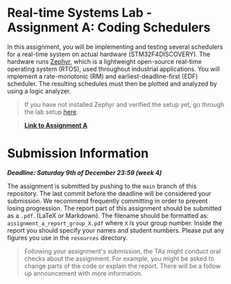 # Real-time Systems Lab - Assignment A: Coding Schedulers

In this assignment, you will be implementing and testing several schedulers for a real-time system on actual hardware (STM32F4DISCOVERY).
The hardware runs [Zephyr](https://www.zephyrproject.org/), which is a lightweight open-source real-time operating system (RTOS),
used throughout industrial applications.  You will implement a rate-monotonic (RM) and 
earliest-deadline-first (EDF) scheduler. The resulting schedules must then be plotted and analyzed by using a logic analyzer. 

> If you have not installed Zephyr and verified the setup yet, go through the lab setup [here](https://cese.pages.ewi.tudelft.nl/real-time-systems/lab_setup.html).

> **[Link to Assignment A](https://cese.pages.ewi.tudelft.nl/real-time-systems/assignment_a.html)**

# Submission Information
***Deadline: Saturday 9th of December 23:59 (week 4)***

The assignment is submitted by pushing to the `main` branch of this repository. 
The last commit before the deadline will be considered your submission. 
We recommend frequently committing in order to prevent losing progression.
The report part of this assignment should be submitted as a `.pdf`. (LaTeX or Markdown). The filename should be formatted as:
`assignment_a_report_group_X.pdf` where `X` is your group number. Inside the report you should specify your names and student numbers.
Please put any figures you use in the `resources` directory.

> Following your assignment's submission, the TAs might conduct oral checks about the assignment. For example, you might be asked to change parts of the code or explain the report. There will be a follow up announcement with more information.